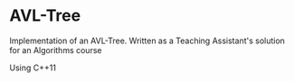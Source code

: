 AVL-Tree
========

Implementation of an AVL-Tree. Written as a Teaching Assistant's solution for an Algorithms course

Using C++11
